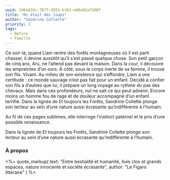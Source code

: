 ```yaml
---
uuid: 3d6e826c-7877-4951-b363-e00a92a7390f
title: "On était des loups"
author: "Sandrine Collette"
priority: 2
tags:
  - Nature
  - Famille
---
```


Ce soir-là, quand Liam rentre des forêts montagneuses où il est parti chasser, il devine aussitôt qu’il s’est passé quelque chose. Son petit garçon de cinq ans, Aru, ne l’attend pas devant la maison. Dans la cour, il découvre les empreintes d’un ours. À côté, sous le corps inerte de sa femme, il trouve son fils. Vivant. Au milieu de son existence qui s’effondre, Liam a une certitude : ce monde sauvage n’est pas fait pour un enfant. Décidé à confier son fils à d’autres que lui, il prépare un long voyage au rythme du pas des chevaux. Mais dans ces profondeurs, nul ne sait ce qui peut advenir. Encore moins un homme fou de rage et de douleur accompagné d’un enfant terrifié. Dans la lignée de Et toujours les Forêts, Sandrine Collette plonge son lecteur au sein d’une nature aussi écrasante qu’indifférente à l’humain.

Au fil de ces pages sublimes, elle interroge l’instinct paternel et le prix d’une possible renaissance.

Dans la lignée de Et toujours les Forêts, Sandrine Collette plonge son lecteur au sein d’une nature aussi écrasante qu’indifférente à l’humain.

### À propos

<%= quote_markup(
  text: "Entre bestialité et humanité, huis clos et grands espaces, nature innocente et société écrasante",
  author: "Le Figaro littéraire"
) %>

